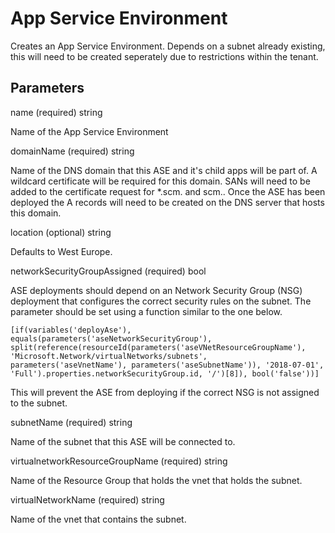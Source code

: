 # App Service Environment

Creates an App Service Environment.  Depends on a subnet already existing, this will need to be created seperately due to restrictions within the tenant.

## Parameters

name (required) string

Name of the App Service Environment

domainName (required) string

Name of the DNS domain that this ASE and it's child apps will be part of.  A wildcard certificate will be required for this domain.  SANs will need to be added to the certificate request for *.scm.<domainName> and scm.<domainName>.  Once the ASE has been deployed the A records will need to be created on the DNS server that hosts this domain.

location (optional) string

Defaults to West Europe.

networkSecurityGroupAssigned (required) bool

ASE deployments should depend on an Network Security Group (NSG) deployment that configures the correct security rules on the subnet.  The parameter should be set using a function similar to the one below.

    [if(variables('deployAse'), equals(parameters('aseNetworkSecurityGroup'), split(reference(resourceId(parameters('aseVNetResourceGroupName'), 'Microsoft.Network/virtualNetworks/subnets', parameters('aseVnetName'), parameters('aseSubnetName')), '2018-07-01', 'Full').properties.networkSecurityGroup.id, '/')[8]), bool('false'))]

This will prevent the ASE from deploying if the correct NSG is not assigned to the subnet.

subnetName (required) string

Name of the subnet that this ASE will be connected to.

virtualnetworkResourceGroupName (required) string

Name of the Resource Group that holds the vnet that holds the subnet.

virtualNetworkName (required) string

Name of the vnet that contains the subnet.